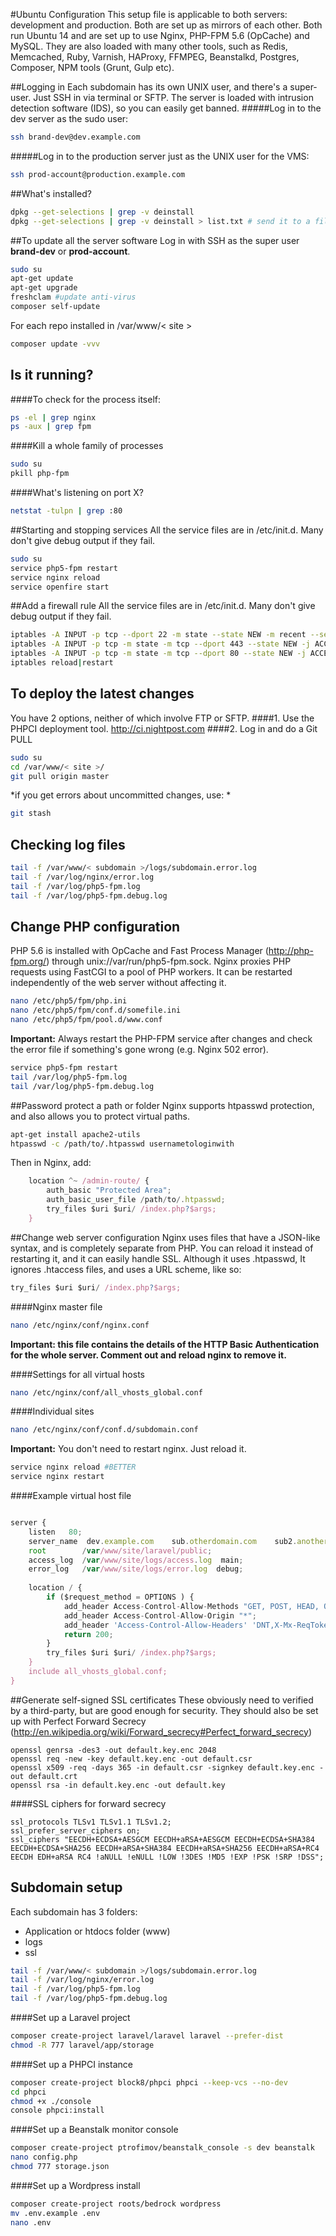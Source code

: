 #Ubuntu Configuration
This setup file is applicable to both servers: development and production. Both are set up as mirrors of each other. Both run Ubuntu 14 and are set up to use Nginx, PHP-FPM 5.6 (OpCache) and MySQL. They are also loaded with many other tools, such as Redis, Memcached, Ruby, Varnish, HAProxy, FFMPEG, Beanstalkd, Postgres, Composer, NPM tools (Grunt, Gulp etc).

##Logging in
Each subdomain has its own UNIX user, and there's a super-user. Just SSH in via terminal or SFTP. The server is loaded with intrusion detection software (IDS), so you can easily get banned.
#####Log in to the dev server as the sudo user:
``` bash
ssh brand-dev@dev.example.com
```
#####Log in to the production server just as the UNIX user for the VMS:
``` bash
ssh prod-account@production.example.com
```
##What's installed?
``` bash
dpkg --get-selections | grep -v deinstall
dpkg --get-selections | grep -v deinstall > list.txt # send it to a file print out
```

##To update all the server software
Log in with SSH as the super user **brand-dev** or **prod-account**.
``` bash
sudo su
apt-get update
apt-get upgrade
freshclam #update anti-virus
composer self-update
```
For each repo installed in /var/www/< site >
``` bash
composer update -vvv
```
## Is it running?
####To check for the process itself:
``` bash
ps -el | grep nginx
ps -aux | grep fpm
```
####Kill a whole family of processes
``` bash
sudo su
pkill php-fpm
```
####What's listening on port X?
``` bash
netstat -tulpn | grep :80
```
##Starting and stopping services
All the service files are in /etc/init.d. Many don't give debug output if they fail.
``` bash
sudo su
service php5-fpm restart
service nginx reload
service openfire start
```
##Add a firewall rule
All the service files are in /etc/init.d. Many don't give debug output if they fail.
``` bash
iptables -A INPUT -p tcp --dport 22 -m state --state NEW -m recent --set --name ssh --rsource #SSH
iptables -A INPUT -p tcp -m state -m tcp --dport 443 --state NEW -j ACCEPT # HTTPS
iptables -A INPUT -p tcp -m state -m tcp --dport 80 --state NEW -j ACCEPT # HTTP
iptables reload|restart
```
## To deploy the latest changes
You have 2 options, neither of which involve FTP or SFTP.
####1. Use the PHPCI deployment tool.
http://ci.nightpost.com
####2. Log in and do a Git PULL
``` bash
sudo su
cd /var/www/< site >/
git pull origin master
```
*if you get errors about uncommitted changes, use: *
``` bash
git stash
```
## Checking log files
``` bash
tail -f /var/www/< subdomain >/logs/subdomain.error.log
tail -f /var/log/nginx/error.log
tail -f /var/log/php5-fpm.log
tail -f /var/log/php5-fpm.debug.log
```
## Change PHP configuration
PHP 5.6 is installed with OpCache and Fast Process Manager (http://php-fpm.org/) through unix://var/run/php5-fpm.sock. Nginx proxies PHP requests using FastCGI to a pool of PHP workers. It can be restarted independently of the web server without affecting it.
``` bash
nano /etc/php5/fpm/php.ini
nano /etc/php5/fpm/conf.d/somefile.ini
nano /etc/php5/fpm/pool.d/www.conf
```
**Important:** Always restart the PHP-FPM service after changes and check the error file if something's gone wrong (e.g. Nginx 502 error).
``` bash
service php5-fpm restart
tail /var/log/php5-fpm.log
tail /var/log/php5-fpm.debug.log
```

##Password protect a path or folder
Nginx supports htpasswd protection, and also allows you to protect virtual paths.
``` bash
apt-get install apache2-utils
htpasswd -c /path/to/.htpasswd usernametologinwith
```
Then in Nginx, add:
``` js
    location ^~ /admin-route/ {
        auth_basic "Protected Area";
        auth_basic_user_file /path/to/.htpasswd;
        try_files $uri $uri/ /index.php?$args;
    }
```
##Change web server configuration
Nginx uses files that have a JSON-like syntax, and is completely separate from PHP. You can reload it instead of restarting it, and it can easily handle SSL. Although it uses .htpasswd, It ignores .htaccess files, and uses a URL scheme, like so:
``` js
try_files $uri $uri/ /index.php?$args;
```
####Nginx master file
``` bash
nano /etc/nginx/conf/nginx.conf
```
**Important: this file contains the details of the HTTP Basic Authentication for the whole server. Comment out and reload nginx to remove it.**

####Settings for all virtual hosts
``` bash
nano /etc/nginx/conf/all_vhosts_global.conf
```
####Individual sites
``` bash
nano /etc/nginx/conf/conf.d/subdomain.conf
```
**Important:** You don't need to restart nginx. Just reload it.
``` bash
service nginx reload #BETTER
service nginx restart
```
####Example virtual host file
``` js

server {
    listen   80;
    server_name  dev.example.com    sub.otherdomain.com    sub2.anotherdomain.com;
    root        /var/www/site/laravel/public;
    access_log  /var/www/site/logs/access.log  main;
    error_log   /var/www/site/logs/error.log  debug;
    
    location / {
        if ($request_method = OPTIONS ) {
            add_header Access-Control-Allow-Methods "GET, POST, HEAD, OPTIONS";
            add_header Access-Control-Allow-Origin "*";
            add_header 'Access-Control-Allow-Headers' 'DNT,X-Mx-ReqToken,Keep-Alive,User-Agent,X-Requested-With,If-Modified-Since,Cache-Control,Content-Type';
            return 200;
        }
        try_files $uri $uri/ /index.php?$args;
    }
    include all_vhosts_global.conf;  
}
```
##Generate self-signed SSL certificates
These obviously need to verified by a third-party, but are good enough for security. They should also be set up with Perfect Forward Secrecy (http://en.wikipedia.org/wiki/Forward_secrecy#Perfect_forward_secrecy)
```
openssl genrsa -des3 -out default.key.enc 2048
openssl req -new -key default.key.enc -out default.csr
openssl x509 -req -days 365 -in default.csr -signkey default.key.enc -out default.crt
openssl rsa -in default.key.enc -out default.key
```
####SSL ciphers for forward secrecy
```
ssl_protocols TLSv1 TLSv1.1 TLSv1.2;
ssl_prefer_server_ciphers on;
ssl_ciphers "EECDH+ECDSA+AESGCM EECDH+aRSA+AESGCM EECDH+ECDSA+SHA384 EECDH+ECDSA+SHA256 EECDH+aRSA+SHA384 EECDH+aRSA+SHA256 EECDH+aRSA+RC4 EECDH EDH+aRSA RC4 !aNULL !eNULL !LOW !3DES !MD5 !EXP !PSK !SRP !DSS";
```

## Subdomain setup
Each subdomain has 3 folders:

* Application or htdocs folder (www)
* logs
* ssl
``` bash
tail -f /var/www/< subdomain >/logs/subdomain.error.log
tail -f /var/log/nginx/error.log
tail -f /var/log/php5-fpm.log
tail -f /var/log/php5-fpm.debug.log
```
####Set up a Laravel project
``` bash
composer create-project laravel/laravel laravel --prefer-dist
chmod -R 777 laravel/app/storage
```
####Set up a PHPCI instance
``` bash
composer create-project block8/phpci phpci --keep-vcs --no-dev
cd phpci
chmod +x ./console
console phpci:install
```
####Set up a Beanstalk monitor console
``` bash
composer create-project ptrofimov/beanstalk_console -s dev beanstalk
nano config.php
chmod 777 storage.json
```
####Set up a Wordpress install
``` bash
composer create-project roots/bedrock wordpress
mv .env.example .env
nano .env
```
